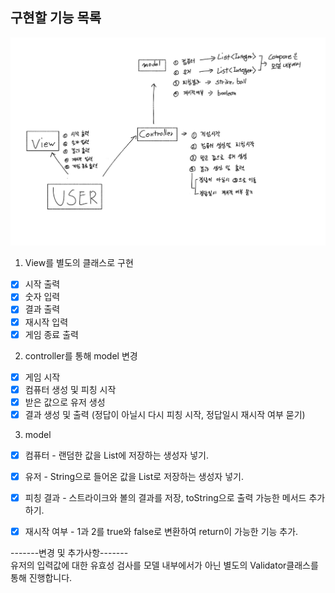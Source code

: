 ## 구현할 기능 목록

![이미지](/docs/IMG_0195.jpg)

1. View를 별도의 클래스로 구현
- [x] 시작 출력
- [x] 숫자 입력
- [x] 결과 출력
- [x] 재시작 입력
- [x] 게임 종료 출력

2. controller를 통해 model 변경
- [x] 게임 시작
- [x] 컴퓨터 생성 및 피칭 시작
- [x] 받은 값으로 유저 생성
- [x] 결과 생성 및 출력 (정답이 아닐시 다시 피칭 시작, 정답일시 재시작 여부 묻기)

3. model
- [x] 컴퓨터 - 랜덤한 값을 List에 저장하는 생성자 넣기.
- [x] 유저 - String으로 들어온 값을 List로 저장하는 생성자 넣기.
- [x] 피칭 결과 - 스트라이크와 볼의 결과를 저장, toString으로 출력 가능한 메서드 추가하기.
- [x] 재시작 여부 - 1과 2를 true와 false로 변환하여 return이 가능한 기능 추가.


-------변경 및 추가사항------- <br/>
유저의 입력값에 대한 유효성 검사를 모델 내부에서가 아닌 별도의 Validator클래스를 통해 진행합니다.
